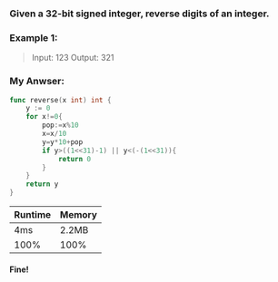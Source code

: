 ### Given a 32-bit signed integer, reverse digits of an integer.
### Example 1:

> Input: 123
> Output: 321

### My Anwser:
```go
func reverse(x int) int {
    y := 0
    for x!=0{
        pop:=x%10
        x=x/10
        y=y*10+pop
        if y>((1<<31)-1) || y<(-(1<<31)){
            return 0
        }
    }
    return y
}
```
| Runtime | Memory |
| ------ | ------ |
| 4ms | 2.2MB |
| 100% | 100% |

#### Fine!
